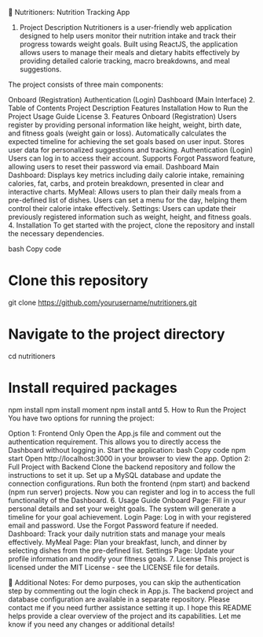 📱 Nutritioners: Nutrition Tracking App
1. Project Description
Nutritioners is a user-friendly web application designed to help users monitor their nutrition intake and track their progress towards weight goals. Built using ReactJS, the application allows users to manage their meals and dietary habits effectively by providing detailed calorie tracking, macro breakdowns, and meal suggestions.

The project consists of three main components:

Onboard (Registration)
Authentication (Login)
Dashboard (Main Interface)
2. Table of Contents
Project Description
Features
Installation
How to Run the Project
Usage Guide
License
3. Features
Onboard (Registration)
Users register by providing personal information like height, weight, birth date, and fitness goals (weight gain or loss).
Automatically calculates the expected timeline for achieving the set goals based on user input.
Stores user data for personalized suggestions and tracking.
Authentication (Login)
Users can log in to access their account.
Supports Forgot Password feature, allowing users to reset their password via email.
Dashboard
Main Dashboard: Displays key metrics including daily calorie intake, remaining calories, fat, carbs, and protein breakdown, presented in clear and interactive charts.
MyMeal: Allows users to plan their daily meals from a pre-defined list of dishes. Users can set a menu for the day, helping them control their calorie intake effectively.
Settings: Users can update their previously registered information such as weight, height, and fitness goals.
4. Installation
To get started with the project, clone the repository and install the necessary dependencies.

bash
Copy code
# Clone this repository
git clone https://github.com/yourusername/nutritioners.git

# Navigate to the project directory
cd nutritioners

# Install required packages
npm install
npm install moment
npm install antd
5. How to Run the Project
You have two options for running the project:

Option 1: Frontend Only
Open the App.js file and comment out the authentication requirement. This allows you to directly access the Dashboard without logging in.
Start the application:
bash
Copy code
npm start
Open http://localhost:3000 in your browser to view the app.
Option 2: Full Project with Backend
Clone the backend repository and follow the instructions to set it up.
Set up a MySQL database and update the connection configurations.
Run both the frontend (npm start) and backend (npm run server) projects.
Now you can register and log in to access the full functionality of the Dashboard.
6. Usage Guide
Onboard Page: Fill in your personal details and set your weight goals. The system will generate a timeline for your goal achievement.
Login Page: Log in with your registered email and password. Use the Forgot Password feature if needed.
Dashboard: Track your daily nutrition stats and manage your meals effectively.
MyMeal Page: Plan your breakfast, lunch, and dinner by selecting dishes from the pre-defined list.
Settings Page: Update your profile information and modify your fitness goals.
7. License
This project is licensed under the MIT License - see the LICENSE file for details.

📌 Additional Notes:
For demo purposes, you can skip the authentication step by commenting out the login check in App.js.
The backend project and database configuration are available in a separate repository. Please contact me if you need further assistance setting it up.
I hope this README helps provide a clear overview of the project and its capabilities. Let me know if you need any changes or additional details!
